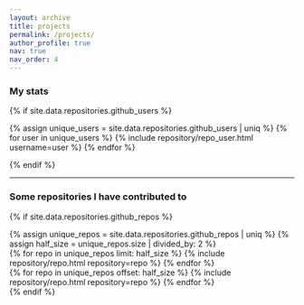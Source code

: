 ```yaml
---
layout: archive
title: projects
permalink: /projects/
author_profile: true
nav: true
nav_order: 4
---
```


### My stats

{% if site.data.repositories.github_users %}
<div class="repositories d-flex flex-wrap flex-md-row flex-column justify-content-between align-items-center">
  {% assign unique_users = site.data.repositories.github_users | uniq %}
  {% for user in unique_users %}
    {% include repository/repo_user.html username=user %}
  {% endfor %}

{% endif %}
</div>

---

### Some repositories I have contributed to

{% if site.data.repositories.github_repos %}
<div class="repositories d-flex flex-wrap justify-content-between align-items-center">
  {% assign unique_repos = site.data.repositories.github_repos | uniq %}
  {% assign half_size = unique_repos.size | divided_by: 2 %}
  
  <div class="col-md-6">
    {% for repo in unique_repos limit: half_size %}
      {% include repository/repo.html repository=repo %}
    {% endfor %}
  </div>
  
  <div class="col-md-6">
    {% for repo in unique_repos offset: half_size %}
      {% include repository/repo.html repository=repo %}
    {% endfor %}
  </div>
</div>
{% endif %}


